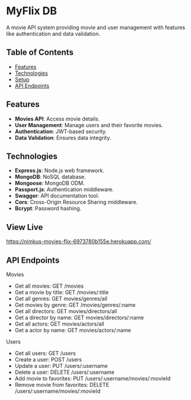 # MyFlix DB

A movie API system providing movie and user management with features like authentication and data validation.

## Table of Contents

- [Features](#features)
- [Technologies](#technologies)
- [Setup](#setup)
- [API Endpoints](#api-endpoints)

## Features

- **Movies API**: Access movie details.
- **User Management**: Manage users and their favorite movies.
- **Authentication**: JWT-based security.
- **Data Validation**: Ensures data integrity.

## Technologies

- **Express.js**: Node.js web framework.
- **MongoDB**: NoSQL database.
- **Mongoose**: MongoDB ODM.
- **Passport.js**: Authentication middleware.
- **Swagger**: API documentation tool.
- **Cors**: Cross-Origin Resource Sharing middleware.
- **Bcrypt**: Password hashing.

## View Live

https://nimkus-movies-flix-6973780b155e.herokuapp.com/

## API Endpoints

Movies

- Get all movies: GET /movies
- Get a movie by title: GET /movies/:title
- Get all genres: GET movies/genres/all
- Get movies by genre: GET /movies/genres/:name
- Get all directors: GET movies/directors/all
- Get a director by name: GET movies/directors/:name
- Get all actors: GET movies/actors/all
- Get a actor by name: GET movies/actors/:name

Users

- Get all users: GET /users
- Create a user: POST /users
- Update a user: PUT /users/:username
- Delete a user: DELETE /users/:username
- Add movie to favorites: PUT /users/:username/movies/:movieId
- Remove movie from favorites: DELETE /users/:username/movies/:movieId
